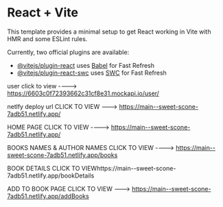 # React + Vite

This template provides a minimal setup to get React working in Vite with HMR and some ESLint rules.

Currently, two official plugins are available:

- [@vitejs/plugin-react](https://github.com/vitejs/vite-plugin-react/blob/main/packages/plugin-react/README.md) uses [Babel](https://babeljs.io/) for Fast Refresh
- [@vitejs/plugin-react-swc](https://github.com/vitejs/vite-plugin-react-swc) uses [SWC](https://swc.rs/) for Fast Refresh

user click to view  ----> https://6603c0f72393662c31cf8e31.mockapi.io/user/


netlfy deploy url CLICK TO VIEW --->  https://main--sweet-scone-7adb51.netlify.app/


HOME PAGE CLICK TO VIEW ----> https://main--sweet-scone-7adb51.netlify.app/

BOOKS NAMES & AUTHOR NAMES CLICK TO VIEW ----> https://main--sweet-scone-7adb51.netlify.app/books

BOOK DETAILS CLICK TO VIEWhttps://main--sweet-scone-7adb51.netlify.app/bookDetails

ADD TO BOOK PAGE CLICK TO VIEW --->  https://main--sweet-scone-7adb51.netlify.app/addBooks
